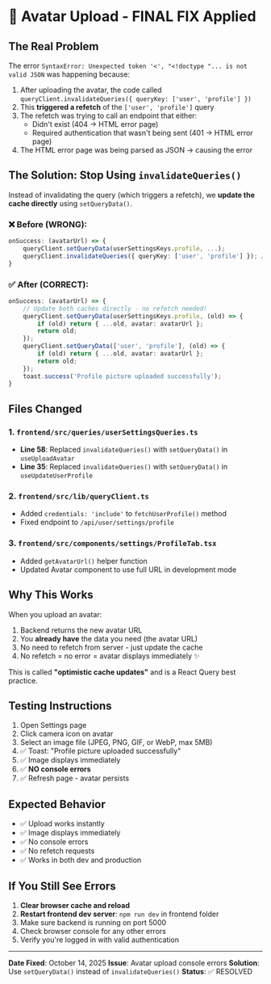 # 🎯 Avatar Upload - FINAL FIX Applied

## The Real Problem

The error `SyntaxError: Unexpected token '<', "<!doctype "... is not valid JSON` was happening because:

1. After uploading the avatar, the code called `queryClient.invalidateQueries({ queryKey: ['user', 'profile'] })`
2. This **triggered a refetch** of the `['user', 'profile']` query
3. The refetch was trying to call an endpoint that either:
   - Didn't exist (404 → HTML error page)
   - Required authentication that wasn't being sent (401 → HTML error page)
4. The HTML error page was being parsed as JSON → causing the error

## The Solution: Stop Using `invalidateQueries()`

Instead of invalidating the query (which triggers a refetch), we **update the cache directly** using `setQueryData()`.

### ❌ Before (WRONG):
```typescript
onSuccess: (avatarUrl) => {
    queryClient.setQueryData(userSettingsKeys.profile, ...);
    queryClient.invalidateQueries({ queryKey: ['user', 'profile'] }); // ← Causes refetch!
}
```

### ✅ After (CORRECT):
```typescript
onSuccess: (avatarUrl) => {
    // Update both caches directly - no refetch needed!
    queryClient.setQueryData(userSettingsKeys.profile, (old) => {
        if (old) return { ...old, avatar: avatarUrl };
        return old;
    });
    queryClient.setQueryData(['user', 'profile'], (old) => {
        if (old) return { ...old, avatar: avatarUrl };
        return old;
    });
    toast.success('Profile picture uploaded successfully');
}
```

## Files Changed

### 1. `frontend/src/queries/userSettingsQueries.ts`
- **Line 58**: Replaced `invalidateQueries()` with `setQueryData()` in `useUploadAvatar`
- **Line 35**: Replaced `invalidateQueries()` with `setQueryData()` in `useUpdateUserProfile`

### 2. `frontend/src/lib/queryClient.ts`
- Added `credentials: 'include'` to `fetchUserProfile()` method
- Fixed endpoint to `/api/user/settings/profile`

### 3. `frontend/src/components/settings/ProfileTab.tsx`
- Added `getAvatarUrl()` helper function
- Updated Avatar component to use full URL in development mode

## Why This Works

When you upload an avatar:
1. Backend returns the new avatar URL
2. You **already have** the data you need (the avatar URL)
3. No need to refetch from server - just update the cache
4. No refetch = no error = avatar displays immediately ✨

This is called **"optimistic cache updates"** and is a React Query best practice.

## Testing Instructions

1. Open Settings page
2. Click camera icon on avatar
3. Select an image file (JPEG, PNG, GIF, or WebP, max 5MB)
4. ✅ Toast: "Profile picture uploaded successfully"
5. ✅ Image displays immediately
6. ✅ **NO console errors**
7. ✅ Refresh page - avatar persists

## Expected Behavior

- ✅ Upload works instantly
- ✅ Image displays immediately
- ✅ No console errors
- ✅ No refetch requests
- ✅ Works in both dev and production

## If You Still See Errors

1. **Clear browser cache and reload**
2. **Restart frontend dev server**: `npm run dev` in frontend folder
3. Make sure backend is running on port 5000
4. Check browser console for any other errors
5. Verify you're logged in with valid authentication

---

**Date Fixed**: October 14, 2025
**Issue**: Avatar upload console errors
**Solution**: Use `setQueryData()` instead of `invalidateQueries()`
**Status**: ✅ RESOLVED

